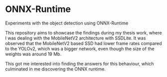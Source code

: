 # ONNX-Runtime
Experiments with the object detection using ONNX-Runtime

This repository aims to showcase the findings during my thesis work, where I was dealing with the MobileNetV2 architecture with SSDLite.
It was observed that the MobileNetV2 based SSD had lower frame rates compared to the YOLOv2, which was a bigger network, even though the size of the weights was around 19 Mb.

This got me interested into finding the answers for this behaviour, which culminated in me discovering the ONNX runtime.
